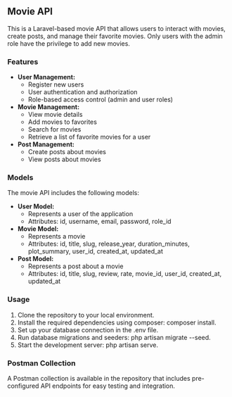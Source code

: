 ## Movie API

This is a Laravel-based movie API that allows users to interact with movies, create posts, and manage their favorite movies. 
Only users with the admin role have the privilege to add new movies.

### Features

- **User Management:**
    - Register new users
    - User authentication and authorization
    - Role-based access control (admin and user roles)
- **Movie Management:**
    - View movie details
    - Add movies to favorites
    - Search for movies
    - Retrieve a list of favorite movies for a user
- **Post Management:**
    - Create posts about movies
    - View posts about movies

### Models

The movie API includes the following models:

- **User Model:**
    - Represents a user of the application
    - Attributes: id, username, email, password, role_id
- **Movie Model:**
    - Represents a movie
    - Attributes: id, title, slug, release_year, duration_minutes, plot_summary, user_id, created_at, updated_at
- **Post Model:**
    - Represents a post about a movie
    - Attributes: id, title, slug, review, rate, movie_id, user_id, created_at, updated_at

### Usage

1. Clone the repository to your local environment.
2. Install the required dependencies using composer: composer install.
3. Set up your database connection in the .env file.
4. Run database migrations and seeders: php artisan migrate --seed.
5. Start the development server: php artisan serve.

### Postman Collection

A Postman collection is available in the repository that includes pre-configured API endpoints for easy testing and integration.

